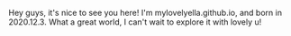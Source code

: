 Hey guys, it's nice to see you here!
I'm mylovelyella.github.io, and born in 2020.12.3.
What a great world, I can't wait to explore it with lovely u!
